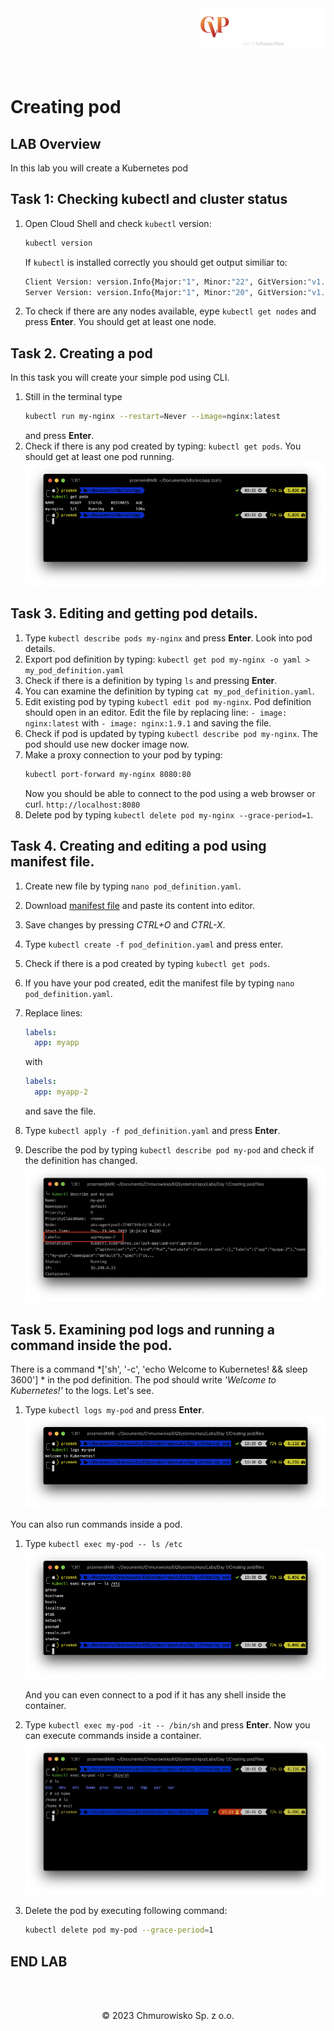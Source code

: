 <img src="../../../img/logo.png" alt="CVP logo" width="200" align="right">
<br><br>
<br><br>
<br><br>

# Creating pod

## LAB Overview
  In this lab you will create a Kubernetes pod

## Task 1: Checking kubectl and cluster status

1. Open Cloud Shell and check `kubectl` version:

    ```bash
    kubectl version
    ```

    If `kubectl` is installed correctly you should get output similiar to:

    ```bash
    Client Version: version.Info{Major:"1", Minor:"22", GitVersion:"v1.22.2", GitCommit:"8b5a19147530eaac9476b0ab82980b4088bbc1b2", GitTreeState:"clean", BuildDate:"2021-09-15T21:38:50Z", GoVersion:"go1.16.8", Compiler:"gc", Platform:"linux/amd64"}
    Server Version: version.Info{Major:"1", Minor:"20", GitVersion:"v1.20.9", GitCommit:"8dc42052754bfacb111a0426830122dd9cc9cfa0", GitTreeState:"clean", BuildDate:"2021-08-31T00:01:04Z", GoVersion:"go1.15.14", Compiler:"gc", Platform:"linux/amd64"}
    ```

1. To check if there are any nodes available, eype ``kubectl get nodes`` and press **Enter**.
You should get at least one node.

## Task 2. Creating a pod
  In this task you will create your simple pod using CLI.

1. Still in the terminal type
   ```bash
   kubectl run my-nginx --restart=Never --image=nginx:latest
   ``` 
   and press **Enter**.
1. Check if there is any pod created by typing: `kubectl get pods`.
   You should get at least one pod running.
   ![img](./img/get_pods.png)

## Task 3. Editing and getting pod details.

1. Type `kubectl describe pods my-nginx` and press **Enter**. Look into pod details.
1. Export pod definition by typing: `kubectl get pod my-nginx -o yaml > my_pod_definition.yaml`
1. Check if there is a definition by typing `ls` and pressing **Enter**.
1. You can examine the definition by typing `cat my_pod_definition.yaml`.
1. Edit existing pod by typing `kubectl edit pod my-nginx`.
   Pod definition should open in an editor. Edit the file by replacing line:
   `- image: nginx:latest` with `- image: nginx:1.9.1` and saving the file.
1. Check if pod is updated by typing `kubectl describe pod my-nginx`. The pod should use new docker image now.
1. Make a proxy connection to your pod by typing:
   ```bash
   kubectl port-forward my-nginx 8080:80
   ```
   Now you should be able to connect to the pod using a web browser or curl. `http://localhost:8080`
1. Delete pod by typing ``kubectl delete pod my-nginx --grace-period=1``.

## Task 4. Creating and editing a pod using manifest file.

1. Create new file by typing `nano pod_definition.yaml`.
1. Download [manifest file](./files/pod_definition.yaml) and paste its content into editor.
1. Save changes by pressing *CTRL+O* and *CTRL-X*.
1. Type `kubectl create -f pod_definition.yaml` and press enter.
1. Check if there is a pod created by typing `kubectl get pods`.
1. If you have your pod created, edit the manifest file by typing `nano pod_definition.yaml`.
1. Replace lines:

   ```yaml 
   labels:
     app: myapp
   ```
   with
   ```yaml
   labels:
     app: myapp-2
   ```
   and save the file.
1. Type `kubectl apply -f pod_definition.yaml` and press **Enter**.
1. Describe the pod by typing `kubectl describe pod my-pod` and check if the definition has changed.
   ![img](./img/pod_definition_changed.png)

## Task 5. Examining pod logs and running a command inside the pod.
   There is a command *['sh', '-c', 'echo Welcome to Kubernetes! && sleep 3600'] * in the pod definition. The pod should write *'Welcome to Kubernetes!'* to the logs. Let's see.

1. Type `kubectl logs my-pod` and press **Enter**.
   ![img](./img/logs.png)

You can also run commands inside a pod.

1. Type `kubectl exec my-pod -- ls /etc`
   ![img](./img/exec.png)

   And you can even connect to a pod if it has any shell inside the container.

1. Type `kubectl exec my-pod -it -- /bin/sh` and press **Enter**.
   Now you can execute commands inside a container.
   ![img](./img/connect.png)

1. Delete the pod by executing following command:
   ```bash
   kubectl delete pod my-pod --grace-period=1
   ```

## END LAB

<br><br>

<center><p>&copy; 2023 Chmurowisko Sp. z o.o.<p></center>
